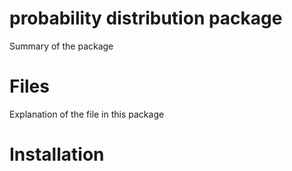 # probability distribution package


Summary of the package

# Files

Explanation of the file in this package

# Installation